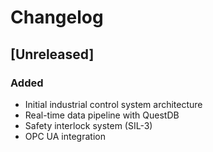 # Changelog
## [Unreleased]
### Added
- Initial industrial control system architecture
- Real-time data pipeline with QuestDB
- Safety interlock system (SIL-3)
- OPC UA integration
